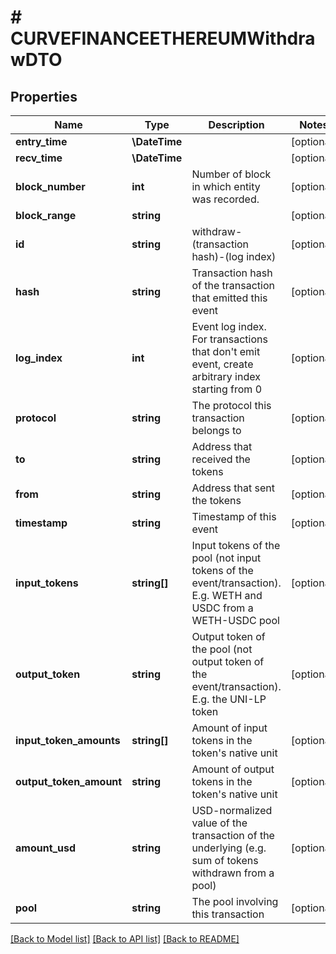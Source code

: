 # # CURVEFINANCEETHEREUMWithdrawDTO

## Properties

Name | Type | Description | Notes
------------ | ------------- | ------------- | -------------
**entry_time** | **\DateTime** |  | [optional]
**recv_time** | **\DateTime** |  | [optional]
**block_number** | **int** | Number of block in which entity was recorded. | [optional]
**block_range** | **string** |  | [optional]
**id** | **string** | withdraw-(transaction hash)-(log index) | [optional]
**hash** | **string** | Transaction hash of the transaction that emitted this event | [optional]
**log_index** | **int** | Event log index. For transactions that don&#39;t emit event, create arbitrary index starting from 0 | [optional]
**protocol** | **string** | The protocol this transaction belongs to | [optional]
**to** | **string** | Address that received the tokens | [optional]
**from** | **string** | Address that sent the tokens | [optional]
**timestamp** | **string** | Timestamp of this event | [optional]
**input_tokens** | **string[]** | Input tokens of the pool (not input tokens of the event/transaction). E.g. WETH and USDC from a WETH-USDC pool | [optional]
**output_token** | **string** | Output token of the pool (not output token of the event/transaction). E.g. the UNI-LP token | [optional]
**input_token_amounts** | **string[]** | Amount of input tokens in the token&#39;s native unit | [optional]
**output_token_amount** | **string** | Amount of output tokens in the token&#39;s native unit | [optional]
**amount_usd** | **string** | USD-normalized value of the transaction of the underlying (e.g. sum of tokens withdrawn from a pool) | [optional]
**pool** | **string** | The pool involving this transaction | [optional]

[[Back to Model list]](../../README.md#models) [[Back to API list]](../../README.md#endpoints) [[Back to README]](../../README.md)
